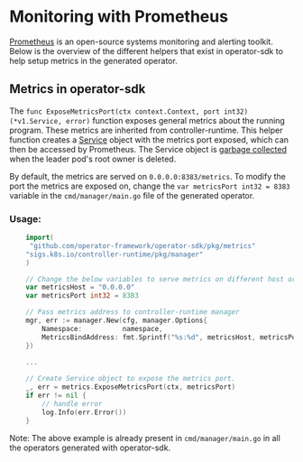 # Monitoring with Prometheus

[Prometheus][prometheus] is an open-source systems monitoring and alerting toolkit. Below is the overview of the different helpers that exist in operator-sdk to help setup metrics in the generated operator.

## Metrics in operator-sdk

The `func ExposeMetricsPort(ctx context.Context, port int32) (*v1.Service, error)` function exposes general metrics about the running program. These metrics are inherited from controller-runtime. This helper function creates a [Service][service] object with the metrics port exposed, which can then be accessed by Prometheus. The Service object is [garbage collected][gc] when the leader pod's root owner is deleted.

By default, the metrics are served on `0.0.0.0:8383/metrics`. To modify the port the metrics are exposed on, change the `var metricsPort int32 = 8383` variable in the `cmd/manager/main.go` file of the generated operator.

### Usage:

```go
    import(
     "github.com/operator-framework/operator-sdk/pkg/metrics"
	"sigs.k8s.io/controller-runtime/pkg/manager"
    )

    // Change the below variables to serve metrics on different host or port.
    var metricsHost = "0.0.0.0"
    var metricsPort int32 = 8383

    // Pass metrics address to controller-runtime manager
	mgr, err := manager.New(cfg, manager.Options{
		Namespace:          namespace,
		MetricsBindAddress: fmt.Sprintf("%s:%d", metricsHost, metricsPort),
	})
	
    ...

	// Create Service object to expose the metrics port.
	_, err = metrics.ExposeMetricsPort(ctx, metricsPort)
	if err != nil {
        // handle error
		log.Info(err.Error())
	}
```

Note: The above example is already present in `cmd/manager/main.go` in all the operators generated with operator-sdk.

[prometheus]: https://prometheus.io/
[service]: https://kubernetes.io/docs/concepts/services-networking/service/
[gc]: https://kubernetes.io/docs/concepts/workloads/controllers/garbage-collection/#owners-and-dependents

